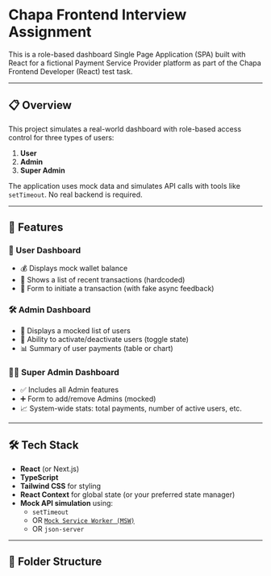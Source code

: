 # Chapa Frontend Interview Assignment

This is a role-based dashboard Single Page Application (SPA) built with React for a fictional Payment Service Provider platform as part of the Chapa Frontend Developer (React) test task.

---

## 📋 Overview

This project simulates a real-world dashboard with role-based access control for three types of users:

1. **User**
2. **Admin**
3. **Super Admin**

The application uses mock data and simulates API calls with tools like `setTimeout`. No real backend is required.

---

## 🚀 Features

### 👤 User Dashboard

- 💰 Displays mock wallet balance
- 📄 Shows a list of recent transactions (hardcoded)
- 💸 Form to initiate a transaction (with fake async feedback)

### 🛠️ Admin Dashboard

- 👥 Displays a mocked list of users
- 🔄 Ability to activate/deactivate users (toggle state)
- 📊 Summary of user payments (table or chart)

### 🧙‍♂️ Super Admin Dashboard

- ✅ Includes all Admin features
- ➕ Form to add/remove Admins (mocked)
- 📈 System-wide stats: total payments, number of active users, etc.

---

## 🛠️ Tech Stack

- **React** (or Next.js)
- **TypeScript**
- **Tailwind CSS** for styling
- **React Context** for global state (or your preferred state manager)
- **Mock API simulation** using:
  - `setTimeout`
  - OR [`Mock Service Worker (MSW)`](https://mswjs.io/)
  - OR `json-server`

---

## 📁 Folder Structure

